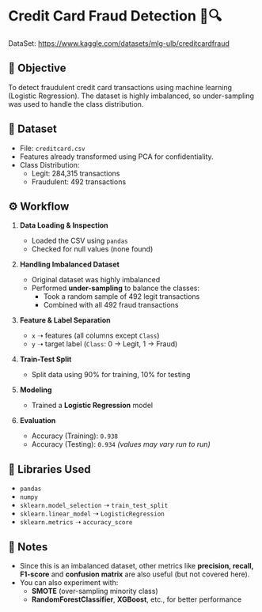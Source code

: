 # Credit Card Fraud Detection 🏦🔍
DataSet: https://www.kaggle.com/datasets/mlg-ulb/creditcardfraud
## 📌 Objective
To detect fraudulent credit card transactions using machine learning (Logistic Regression). The dataset is highly imbalanced, so under-sampling was used to handle the class distribution.

## 📁 Dataset
- File: `creditcard.csv`
- Features already transformed using PCA for confidentiality.
- Class Distribution:
  - Legit: 284,315 transactions
  - Fraudulent: 492 transactions

## ⚙️ Workflow

1. **Data Loading & Inspection**
   - Loaded the CSV using `pandas`
   - Checked for null values (none found)

2. **Handling Imbalanced Dataset**
   - Original dataset was highly imbalanced
   - Performed **under-sampling** to balance the classes:
     - Took a random sample of 492 legit transactions
     - Combined with all 492 fraud transactions

3. **Feature & Label Separation**
   - `x` ➝ features (all columns except `Class`)
   - `y` ➝ target label (`Class`: 0 → Legit, 1 → Fraud)

4. **Train-Test Split**
   - Split data using 90% for training, 10% for testing

5. **Modeling**
   - Trained a **Logistic Regression** model

6. **Evaluation**
   - Accuracy (Training): `0.938`
   - Accuracy (Testing): `0.934` *(values may vary run to run)*

## 🧠 Libraries Used
- `pandas`
- `numpy`
- `sklearn.model_selection` ➝ `train_test_split`
- `sklearn.linear_model` ➝ `LogisticRegression`
- `sklearn.metrics` ➝ `accuracy_score`

## 📝 Notes
- Since this is an imbalanced dataset, other metrics like **precision, recall, F1-score** and **confusion matrix** are also useful (but not covered here).
- You can also experiment with:
  - **SMOTE** (over-sampling minority class)
  - **RandomForestClassifier**, **XGBoost**, etc., for better performance


